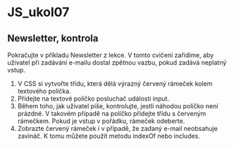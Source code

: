 # JS_ukol07

## Newsletter, kontrola
Pokračujte v příkladu Newsletter z lekce. V tomto cvičení zařidíme, aby uživatel při zadávání e-mailu dostal zpětnou vazbu, pokud zadává neplatný vstup.

1. V CSS si vytvořte třídu, která dělá výrazný červený rámeček kolem textového políčka.
2. Přidejte na textové políčko posluchač události input.
3. Během toho, jak uživatel píše, kontrolujte, jestli náhodou políčko není prázdné. V takovém případě na políčko přidejte třídu s červeným rámečkem. Pokud je vstup v pořádku, rámeček odeberte.
4. Zobrazte červený rámeček i v případě, že zadaný e-mail neobsahuje zavináč. K tomu můžete použít metodu indexOf nebo includes.
